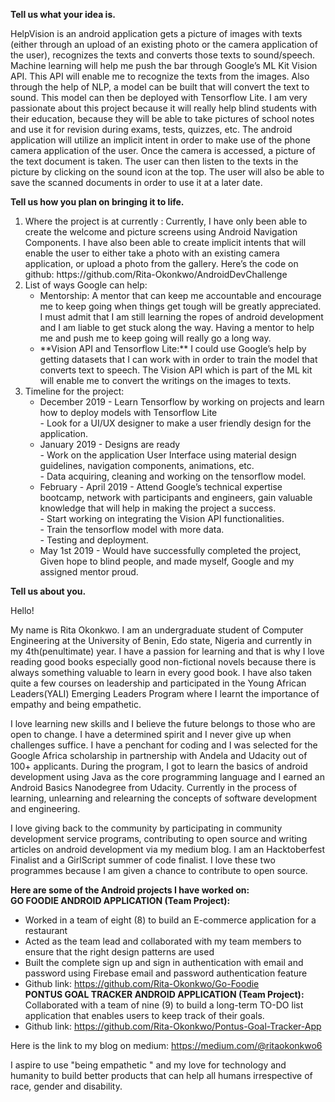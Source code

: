 


**Tell us what your idea is.**


HelpVision is an android application gets a picture of images with texts (either through an upload of an existing photo or the camera application of the user), recognizes the texts and converts those texts to sound/speech.
 Machine learning will help me push the bar through Google’s ML Kit Vision API. This API will enable me to recognize the texts from the  images. Also through the help of NLP, a model can be built that will convert the text to sound. This model can then be deployed with Tensorflow Lite. I am very passionate about this project because it will really help blind students with their education, because they will be able to take pictures of  school notes and use it for revision during exams, tests, quizzes, etc.
The android application will utilize an implicit intent in order to make use of the phone camera application of the user. Once the camera is accessed, a picture of the text document is taken. The user can then listen to the texts in the picture by clicking on the sound icon at the top. The user will also be able to save the scanned documents in order to use it at a later date.<br>
                                                                                                                                       


**Tell us how you plan on bringing it to life.** 
<ol>

<li>Where the project is at currently :
Currently, I have only been able to create the welcome and picture screens using Android Navigation Components. I have also been able to create implicit intents that will enable the user to either take a photo with an existing camera application, or upload a photo from the gallery. Here’s the code on github:  https://github.com/Rita-Okonkwo/AndroidDevChallenge</li>

<li>List of ways Google can help:
 <ul>
<li>Mentorship: A mentor that can keep me accountable and encourage me to keep going when things get tough will be greatly appreciated. I must admit that I am still learning the ropes of android development and I am liable to get stuck along the way. Having a mentor to help me and push me to keep going will really go a long way.</li>
<li>**Vision API and Tensorflow Lite:** I could use Google’s help by getting datasets that I can work with in order to train the model that converts text to speech. The Vision API which is part of the ML kit will enable me to convert the writings on the images to texts.</li></ul></li>
<li>Timeline for the project:
 <ul>
<li>December 2019
 - Learn Tensorflow by working on projects and learn how to deploy models with Tensorflow Lite<br>
 - Look for a UI/UX designer to make a user friendly design for the application.</li>
<li>January 2019
 - Designs are ready<br>
 - Work on the application User Interface using material design guidelines, navigation components, animations, etc.<br>
 - Data acquiring, cleaning and working on the tensorflow model.</li>
<li>February - April 2019
 - Attend Google’s technical expertise bootcamp, network with participants and engineers, gain valuable knowledge that will help in making the project a success.<br>
 - Start working on integrating the Vision API functionalities.<br>
 - Train the tensorflow model with more data.<br>
 - Testing and deployment.</li>
<li>May 1st 2019
 - Would have successfully completed the project, Given hope to blind people, and made myself,  Google and my assigned mentor proud.</li></ul></li>
</ol>


**Tell us about you.**
 

<p>Hello!</p>
<p>My name is Rita Okonkwo.  I am an undergraduate student of Computer Engineering at the University of Benin, Edo state, Nigeria and currently in my 4th(penultimate) year.  I have a passion for learning and that is why I love reading good books especially good non-fictional novels because there is always something valuable to learn in every good book. I have also taken quite a few courses on leadership and participated in the Young African Leaders(YALI) Emerging Leaders Program where I learnt the importance of empathy and being empathetic. </p>

<p>I love learning new skills and I believe the future belongs to those who are open to change. I have a determined spirit and I never give up when challenges suffice. I have a penchant for coding and I was selected for the Google Africa scholarship in partnership with Andela and Udacity out of 100+ applicants. During the program, I got to learn the basics of android development using Java as the core programming language and I earned an Android Basics Nanodegree from Udacity. Currently in the process of learning, unlearning and relearning the concepts of software development and engineering. </p>
<p>I love giving back to the community by participating in community development service programs, contributing to open source and writing articles on android development via my medium blog. I am an Hacktoberfest Finalist and a GirlScript summer of code finalist. I love these two programmes because I am given a chance to contribute to open source.</p>

**Here are some of the Android projects I have worked on:**<br>
**GO FOODIE ANDROID APPLICATION (Team Project):**<br>
 - Worked in a team of eight (8) to build an E-commerce application for a restaurant <br>
 - Acted as the team lead and collaborated with my team members to ensure that the right design patterns are used<br> 
 - Built the complete sign up and sign in authentication with email and password using Firebase email and password authentication feature <br>
 - Github link: https://github.com/Rita-Okonkwo/Go-Foodie<br>
**PONTUS GOAL TRACKER ANDROID APPLICATION (Team Project):** Collaborated with a team of nine (9) to build a long-term TO-DO list application that enables users to keep track of their goals.<br>
 - Github link: https://github.com/Rita-Okonkwo/Pontus-Goal-Tracker-App<br>

Here is the link to my blog on medium: https://medium.com/@ritaokonkwo6<br>

I aspire to use "being empathetic " and my love for technology and humanity to build better products that can help all humans irrespective of race, gender and disability. 


